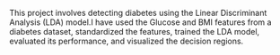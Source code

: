 This project involves detecting diabetes using the Linear Discriminant Analysis (LDA) model.I have used the Glucose and BMI features from a diabetes dataset, standardized the features, trained the LDA model, evaluated its performance, and visualized the decision regions.
